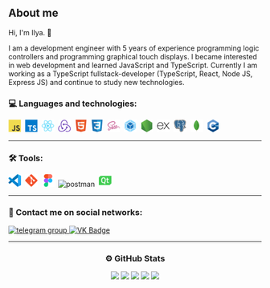 ## About me
Hi, I'm Ilya. 👋

I am a development engineer with 5 years of experience programming logic controllers and programming graphical touch displays. I became interested in web development and learned JavaScript and TypeScript. Currently I am working as a TypeScript fullstack-developer (TypeScript, React, Node JS, Express JS) and continue to study new technologies.


### 💻 Languages and technologies:

<div>
  <img src="https://github.com/devicons/devicon/blob/master/icons/javascript/javascript-original.svg" title="javascript" alt="javascript" width="25" height="25"/>&nbsp
  <img src="https://github.com/devicons/devicon/blob/master/icons/typescript/typescript-original.svg" title="typescript" alt="typescript" width="25" height="25"/>&nbsp
  <img src="https://github.com/devicons/devicon/blob/master/icons/react/react-original.svg" title="reactjs" alt="reactjs" width="25" height="25"/>&nbsp
  <img src="https://github.com/devicons/devicon/blob/master/icons/redux/redux-original.svg" title="redux" alt="redux" width="25" height="25"/>&nbsp;
  <img src="https://github.com/devicons/devicon/blob/master/icons/html5/html5-original.svg" title="html5" alt="html5" width="25" height="25"/>&nbsp
  <img src="https://github.com/devicons/devicon/blob/master/icons/css3/css3-original.svg" title="css3" alt="css3" width="25" height="25"/>&nbsp
  <img src="https://github.com/devicons/devicon/blob/master/icons/sass/sass-original.svg" title="sass/scss" alt="sass/scss" width="25" height="25"/>&nbsp;
  <img src="https://github.com/devicons/devicon/blob/master/icons/webpack/webpack-original.svg" title="webpack" alt="webpack" width="25" height="25"/>&nbsp;
  <img src="https://github.com/devicons/devicon/blob/master/icons/nodejs/nodejs-original.svg" title="nodejs" alt="nodejs" width="25" height="25"/>&nbsp
  <img src="https://github.com/devicons/devicon/blob/master/icons/express/express-original.svg" title="express" alt="express" width="25" height="25"/>&nbsp
  <img src="https://github.com/devicons/devicon/blob/master/icons/postgresql/postgresql-original.svg" title="postgresql" alt="postgresql" width="25" height="25"/>&nbsp
  <img src="https://github.com/devicons/devicon/blob/master/icons/mongodb/mongodb-original.svg" title="mongodb" alt="mongodb" width="25" height="25"/>&nbsp
  <img src="https://github.com/devicons/devicon/blob/master/icons/cplusplus/cplusplus-original.svg" title="C++" alt="C++" width="25" height="25"/>&nbsp;
</div>

---

### 🛠 Tools:

<div>
  <img src="https://github.com/devicons/devicon/blob/master/icons/vscode/vscode-original.svg" title="vscode" alt="vscode" width="25" height="25"/>&nbsp;
  <img src="https://github.com/devicons/devicon/blob/master/icons/git/git-original.svg" title="git" alt="git" width="25" height="25"/>&nbsp;
  <img src="https://github.com/devicons/devicon/blob/master/icons/figma/figma-original.svg" title="figma" alt="figma" width="25" height="25"/>&nbsp;
  <img src="https://upload.wikimedia.org/wikipedia/commons/c/c2/Postman_%28software%29.png" title="postman" alt="postman" width="80" height="25"/>&nbsp;
  <img src="https://github.com/devicons/devicon/blob/master/icons/qt/qt-original.svg" title="QtCreator" alt="QtCreator" width="25" height="25"/>&nbsp;
</div>

---


### 🤝 Contact me on social networks:

  <div id="badges">
    <a href="https://t.me/ilya_f11" target="_blank">
      <img src="https://cdn-icons-png.flaticon.com/512/2111/2111646.png" width="25" height="25" alt="telegram group" />
    </a>
    <a href="https://vk.com/id37517750" target="_blank">
      <img src="https://cdn-icons-png.flaticon.com/512/145/145813.png" width="25" height="25" alt="VK Badge"/>
    </a>
  </div>

---
<div align="center">

### ⚙️ GitHub Stats

![](http://github-profile-summary-cards.vercel.app/api/cards/profile-details?username=ilya-filatov-94&theme=algolia)
![](http://github-profile-summary-cards.vercel.app/api/cards/repos-per-language?username=ilya-filatov-94&theme=algolia) ![](http://github-profile-summary-cards.vercel.app/api/cards/most-commit-language?username=ilya-filatov-94&theme=algolia) ![](http://github-profile-summary-cards.vercel.app/api/cards/stats?username=ilya-filatov-94&theme=algolia) ![](http://github-profile-summary-cards.vercel.app/api/cards/productive-time?username=ilya-filatov-94&theme=algolia)







